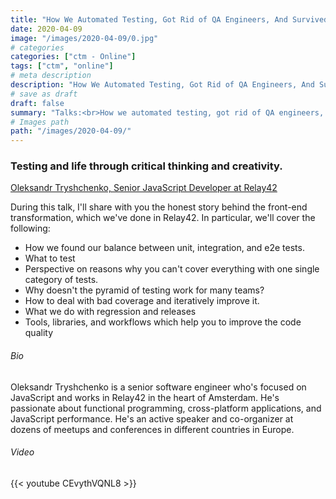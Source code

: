 ```yaml
---
title: "How We Automated Testing, Got Rid of QA Engineers, And Survived - Online Meetup"
date: 2020-04-09
image: "/images/2020-04-09/0.jpg"
# categories
categories: ["ctm - Online"]
tags: ["ctm", "online"]
# meta description
description: "How We Automated Testing, Got Rid of QA Engineers, And Survived - Online Meetup"
# save as draft
draft: false
summary: "Talks:<br>How we automated testing, got rid of QA engineers, and survived - the story of how we've done so, and why it's not going to work for everyone (Oleksandr Tryshchenko)"
# Images path
path: "/images/2020-04-09/"
---
```


### Testing and life through critical thinking and creativity.
[Oleksandr Tryshchenko, Senior JavaScript Developer at Relay42](https://tryshchenko.com/)

During this talk, I'll share with you the honest story behind the front-end 
transformation, which we've done in Relay42. In particular, we'll cover the following:
- How we found our balance between unit, integration, and e2e tests.
- What to test
- Perspective on reasons why you can't cover everything with one single category of tests.
- Why doesn't the pyramid of testing work for many teams?
- How to deal with bad coverage and iteratively improve it.
- What we do with regression and releases
- Tools, libraries, and workflows which help you to improve the code quality

###### Bio
Oleksandr Tryshchenko is a senior software engineer who's focused on 
JavaScript and works in Relay42 in the heart of Amsterdam. He's 
passionate about functional programming, cross-platform applications, 
and JavaScript performance. He's an active speaker and co-organizer at 
dozens of meetups and conferences in different countries in Europe.

###### Video
{{< youtube CEvythVQNL8 >}}